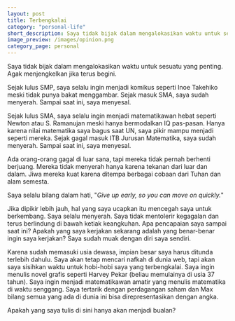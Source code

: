 ```yaml
---
layout: post
title: Terbengkalai
category: "personal-life"
short_description: Saya tidak bijak dalam mengalokasikan waktu untuk sesuatu yang penting. Agak menjengkelkan jika terus begini.
image_preview: /images/opinion.png
category_page: personal
---
```


Saya tidak bijak dalam mengalokasikan waktu untuk sesuatu yang penting. Agak menjengkelkan jika terus begini.

Sejak lulus SMP, saya selalu ingin menjadi komikus seperti Inoe Takehiko meski tidak punya bakat menggambar.
Sejak masuk SMA, saya sudah menyerah. Sampai saat ini, saya menyesal.

Sejak lulus SMA, saya selalu ingin menjadi matematikawan hebat seperti Newton atau S. Ramanujan meski hanya bermodalkan
IQ pas-pasan. Hanya karena nilai matematika saya bagus saat UN, saya pikir mampu menjadi seperti mereka.
Sejak gagal masuk ITB Jurusan Matematika, saya sudah menyerah. Sampai saat ini, saya menyesal.

Ada orang-orang gagal di luar sana, tapi mereka tidak pernah berhenti berjuang. Mereka tidak menyerah hanya karena tekanan dari
luar dan dalam. Jiwa mereka kuat karena ditempa berbagai cobaan dari Tuhan dan alam semesta.

Saya selalu bilang dalam hati, "*Give up early, so you can move on quickly.*"

Jika dipikir lebih jauh, hal yang saya ucapkan itu mencegah saya untuk berkembang. Saya selalu menyerah.
Saya tidak mentolerir kegagalan dan terus berlindung di bawah ketiak keangkuhan. Apa pencapaian saya sampai saat ini?
Apakah yang saya kerjakan sekarang adalah yang benar-benar ingin saya kerjakan? Saya sudah muak dengan diri saya sendiri.

Karena sudah memasuki usia dewasa, impian besar saya harus ditunda terlebih dahulu. Saya akan tetap mencari
nafkah di dunia web, tapi akan saya sisihkan waktu untuk hobi-hobi saya yang terbengkalai.
Saya ingin menulis novel grafis seperti Harvey Pekar (beliau memulainya di usia 37 tahun). Saya ingin menjadi matematikawan
amatir yang menulis matematika di waktu senggang. Saya tertarik dengan perdagangan saham dan Max bilang semua yang ada
di dunia ini bisa direpresentasikan dengan angka.

Apakah yang saya tulis di sini hanya akan menjadi bualan?
